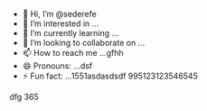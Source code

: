 - 👋 Hi, I’m @sederefe
- 👀 I’m interested in ...
- 🌱 I’m currently learning ...
- 💞️ I’m looking to collaborate on ...
- 📫 How to reach me ...gfhh
- 😄 Pronouns: ...dsf
- ⚡ Fun fact: ...1551asdasdsdf
995123123546545
<!---sdf45
sederefe/sederefe is a ✨ special ✨ repository because its `README.md` (this file) appears on your GitHub profile.
You can click the Preview link to take a look fsdat your fsd45.
--->
dfg
365
